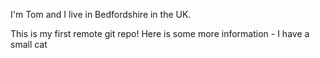 I'm Tom and I live in Bedfordshire in the UK.

This is my first remote git repo!
Here is some more information - I have a small cat
